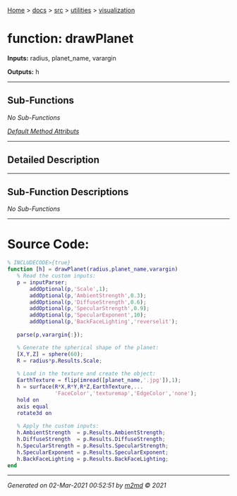 [Home](../../../index.md) > [docs](../../../docs_index.md) > [src](../../src_index.md) > [utilities](../utilities_index.md) > [visualization](visualization_index.md)  

 
 # function: drawPlanet



**Inputs:** radius, planet_name, varargin

**Outputs:** h

 ***

## Sub-Functions

*No Sub-Functions*

[*Default Method Attributs*](https://www.mathworks.com/help/matlab/matlab_oop/method-attributes.html)

 ***

## Detailed Description



 ***

## Sub-Function Descriptions

*No Sub-Functions*

 
 *** 

 # Source Code:

 ```matlab 
 % INCLUDECODE>{true}
function [h] = drawPlanet(radius,planet_name,varargin)
    % Read the custom inputs:
    p = inputParser;
        addOptional(p,'Scale',1);
        addOptional(p,'AmbientStrength',0.3);
        addOptional(p,'DiffuseStrength',0.6);
        addOptional(p,'SpecularStrength',0.9);
        addOptional(p,'SpecularExponent',10);
        addOptional(p,'BackFaceLighting','reverselit');
        
    parse(p,varargin{:});

    % Generate the spherical shape of the planet:
    [X,Y,Z] = sphere(60);
    R = radius*p.Results.Scale;
    
    % Load in the texture and create the object:
    EarthTexture = flip(imread([planet_name,'.jpg']),1);
    h = surface(R*X,R*Y,R*Z,EarthTexture,...
                'FaceColor','texturemap','EdgeColor','none');
    hold on
    axis equal
    rotate3d on
    
    % Apply the custom inputs:
    h.AmbientStrength  = p.Results.AmbientStrength;
    h.DiffuseStrength  = p.Results.DiffuseStrength;
    h.SpecularStrength = p.Results.SpecularStrength;
    h.SpecularExponent = p.Results.SpecularExponent;
    h.BackFaceLighting = p.Results.BackFaceLighting;
end 
 ``` 
  
 ***

*Generated on 02-Mar-2021 00:52:51 by [m2md](https://github.com/crgnam-research/m2md) © 2021*